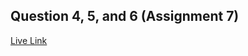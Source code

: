 ## Question 4, 5, and 6 (Assignment 7)

[Live Link](https://webdev-assignment.netlify.app/assignment7/question4-5-6/)
